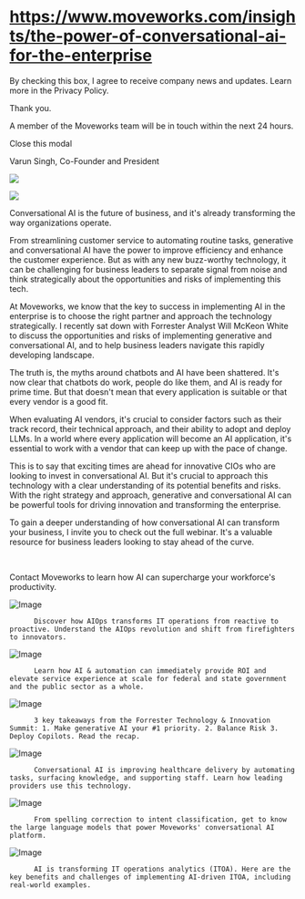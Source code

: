 # https://www.moveworks.com/insights/the-power-of-conversational-ai-for-the-enterprise

By checking this box, I agree to receive company news and updates. Learn more in the Privacy Policy.

Thank you.

A member of the Moveworks team will be in touch within the next 24 hours.



  Close this modal
  



Varun Singh, Co-Founder and President


![](https://www.moveworks.com/hubfs/Moveworks_Forrester.png)

![](https://www.moveworks.com/hubfs/Moveworks_Forrester.png)

Conversational AI is the future of business, and it's already transforming the way organizations operate. 

From streamlining customer service to automating routine tasks, generative and conversational AI have the power to improve efficiency and enhance the customer experience. But as with any new buzz-worthy technology, it can be challenging for business leaders to separate signal from noise and think strategically about the opportunities and risks of implementing this tech.

At Moveworks, we know that the key to success in implementing AI in the enterprise is to choose the right partner and approach the technology strategically. I recently sat down with Forrester Analyst Will McKeon White to discuss the opportunities and risks of implementing generative and conversational AI, and to help business leaders navigate this rapidly developing landscape.

The truth is, the myths around chatbots and AI have been shattered. It's now clear that chatbots do work, people do like them, and AI is ready for prime time. But that doesn't mean that every application is suitable or that every vendor is a good fit.

When evaluating AI vendors, it's crucial to consider factors such as their track record, their technical approach, and their ability to adopt and deploy LLMs. In a world where every application will become an AI application, it's essential to work with a vendor that can keep up with the pace of change.

This is to say that exciting times are ahead for innovative CIOs who are looking to invest in conversational AI. But it's crucial to approach this technology with a clear understanding of its potential benefits and risks. With the right strategy and approach, generative and conversational AI can be powerful tools for driving innovation and transforming the enterprise.

To gain a deeper understanding of how conversational AI can transform your business, I invite you to check out the full webinar. It's a valuable resource for business leaders looking to stay ahead of the curve.

 

Contact  Moveworks to learn how AI can supercharge your workforce's productivity.

![Image](https://www.moveworks.com/hs-fs/hubfs/AIOps-featured-image.png?length=50&name=AIOps-featured-image.png)


          Discover how AIOps transforms IT operations from reactive to proactive. Understand the AIOps revolution and shift from firefighters to innovators.
        

![Image](https://www.moveworks.com/hs-fs/hubfs/Public-Sector-Convo-AI.png?length=50&name=Public-Sector-Convo-AI.png)


          Learn how AI & automation can immediately provide ROI and elevate service experience at scale for federal and state government and the public sector as a whole.
        

![Image](https://www.moveworks.com/hs-fs/hubfs/Forrester%20T%26I%20%281%29.png?length=50&name=Forrester%20T&I%20%281%29.png)


          3 key takeaways from the Forrester Technology & Innovation Summit: 1. Make generative AI your #1 priority. 2. Balance Risk 3. Deploy Copilots. Read the recap.
        

![Image](https://www.moveworks.com/hs-fs/hubfs/healthcare-test.png?length=50&name=healthcare-test.png)


          Conversational AI is improving healthcare delivery by automating tasks, surfacing knowledge, and supporting staff. Learn how leading providers use this technology.
        

![Image](https://www.moveworks.com/hs-fs/hubfs/Moveworks_LLM_Feature.png?length=50&name=Moveworks_LLM_Feature.png)


          From spelling correction to intent classification, get to know the large language models that power Moveworks' conversational AI platform.
        

![Image](https://www.moveworks.com/hs-fs/hubfs/ITOA_feature.png?length=50&name=ITOA_feature.png)


          AI is transforming IT operations analytics (ITOA). Here are the key benefits and challenges of implementing AI-driven ITOA, including real-world examples.
        

